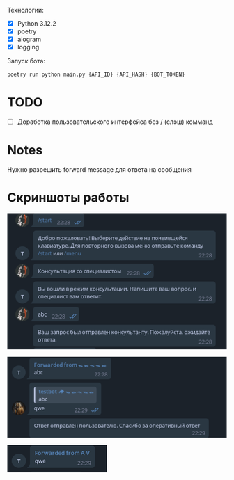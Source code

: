 Технологии:
- [x] Python 3.12.2
- [x] poetry
- [x] aiogram
- [x] logging

Запуск бота:
```python
poetry run python main.py {API_ID} {API_HASH} {BOT_TOKEN}
```

# TODO
- [ ] Доработка пользовательского интерфейса без / (слэш) комманд

# Notes
Нужно разрешить forward message для ответа на сообщения

# Скриншоты работы

![Отправка запроса пользователем](image-3.png)

![Отправка ответа админом](image-1.png)

![Как ответ пришел пользователю](image-2.png)